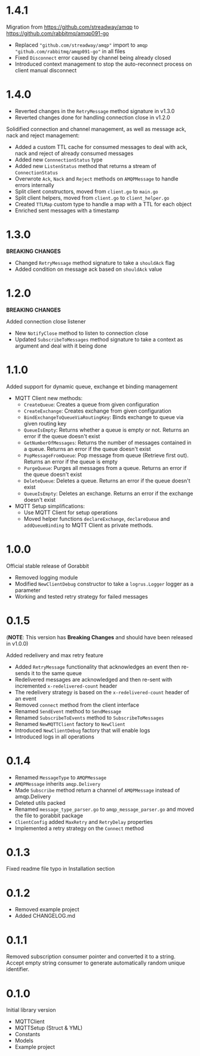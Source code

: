 # 1.4.1
Migration from https://github.com/streadway/amqp to https://github.com/rabbitmq/amqp091-go

* Replaced `"github.com/streadway/amqp"` import to `amqp "github.com/rabbitmq/amqp091-go"` in all files
* Fixed `Disconnect` error caused by channel being already closed
* Introduced context management to stop the auto-reconnect process on client manual disconnect

# 1.4.0
* Reverted changes in the `RetryMessage` method signature in v1.3.0
* Reverted changes done for handling connection close in v1.2.0

Solidified connection and channel management, as well as message ack, nack and reject management:
* Added a custom TTL cache for consumed messages to deal with ack, nack and reject of already consumed messages
* Added new `ConnnectionStatus` type
* Added new `ListenStatus` method that returns a stream of `ConnectionStatus`
* Overwrote `Ack`, `Nack` and `Reject` methods on `AMQPMessage` to handle errors internally
* Split client constructors, moved from `client.go` to `main.go`
* Split client helpers, moved from `client.go` to `client_helper.go`
* Created `TTLMap` custom type to handle a map with a TTL for each object
* Enriched sent messages with a timestamp

# 1.3.0
**BREAKING CHANGES**

* Changed `RetryMessage` method signature to take a `shouldAck` flag
* Added condition on message ack based on `shouldAck` value

# 1.2.0
**BREAKING CHANGES**

Added connection close listener
* New `NotifyClose` method to listen to connection close
* Updated `SubscribeToMessages` method signature to take a context as argument and deal with it being done

# 1.1.0
Added support for dynamic queue, exchange et binding management
* MQTT Client new methods:
    * `CreateQueue`: Creates a queue from given configuration
    * `CreateExchange`: Creates exchange from given configuration
    * `BindExchangeToQueueViaRoutingKey`: Binds exchange to queue via given routing key
    * `QueueIsEmpty`: Returns whether a queue is empty or not. Returns an error if the queue doesn't exist
    * `GetNumberOfMessages`: Returns the number of messages contained in a queue. Returns an error if the queue doesn't exist
    * `PopMessageFromQueue`: Pop message from queue (Retrieve first out). Returns an error if the queue is empty
    * `PurgeQueue`: Purges all messages from a queue. Returns an error if the queue doesn't exist
    * `DeleteQueue`: Deletes a queue. Returns an error if the queue doesn't exist
    * `QueueIsEmpty`: Deletes an exchange. Returns an error if the exchange doesn't exist
* MQTT Setup simplifications:
    * Use MQTT Client for setup operations
    * Moved helper functions `declareExchange`, `declareQueue` and `addQueueBinding` to MQTT Client as private methods.


# 1.0.0
Official stable release of Gorabbit
* Removed logging module
* Modified `NewClientDebug` constructor to take a `logrus.Logger` logger as a parameter
* Working and tested retry strategy for failed messages

# 0.1.5
(**NOTE**: This version has **Breaking Changes** and should have been released in v1.0.0)

Added redelivery and max retry feature
* Added `RetryMessage` functionality that acknowledges an event then re-sends it to the same queue
* Redelivered messages are acknowledged and then re-sent with incremented `x-redelivered-count` header
* The redelivery strategy is based on the `x-redelivered-count` header of an event
* Removed `connect` method from the client interface
* Renamed `SendEvent` method to `SendMessage`
* Renamed `SubscribeToEvents` method to `SubscribeToMessages`
* Renamed `NewMQTTClient` factory to `NewClient`
* Introduced `NewClientDebug` factory that will enable logs
* Introduced logs in all operations


# 0.1.4
* Renamed `MessageType` to `AMQPMessage`
* `AMQPMessage` inherits `amqp.Delivery`
* Made `Subscribe` method return a channel of `AMQPMessage` instead of amqp.Delivery
* Deleted utils packed
* Renamed `message_type_parser.go` to `amqp_message_parser.go` and moved the file to gorabbit package
* `ClientConfig` added `MaxRetry` and `RetryDelay` properties
* Implemented a retry strategy on the `Connect` method


# 0.1.3
Fixed readme file typo in Installation section

# 0.1.2

* Removed example project
* Added CHANGELOG.md

# 0.1.1

Removed subscription consumer pointer and converted it to a string. Accept empty string consumer to generate
automatically random unique identifier.

# 0.1.0

Initial library version

* MQTTClient
* MQTTSetup (Struct & YML)
* Constants
* Models
* Example project